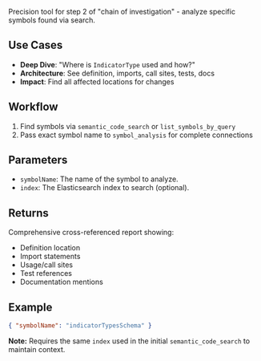 Precision tool for step 2 of "chain of investigation" - analyze specific symbols found via search.

## Use Cases
- **Deep Dive**: "Where is `IndicatorType` used and how?"
- **Architecture**: See definition, imports, call sites, tests, docs
- **Impact**: Find all affected locations for changes

## Workflow
1. Find symbols via `semantic_code_search` or `list_symbols_by_query`
2. Pass exact symbol name to `symbol_analysis` for complete connections

## Parameters
- `symbolName`: The name of the symbol to analyze.
- `index`: The Elasticsearch index to search (optional).

## Returns
Comprehensive cross-referenced report showing:
- Definition location
- Import statements
- Usage/call sites
- Test references
- Documentation mentions

## Example
```json
{ "symbolName": "indicatorTypesSchema" }
```
**Note:** Requires the same `index` used in the initial `semantic_code_search` to maintain context.
